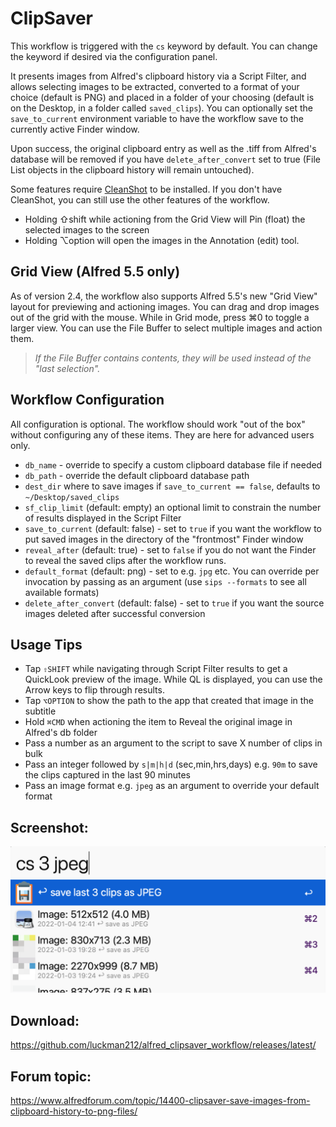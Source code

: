 # ClipSaver

This workflow is triggered with the `cs` keyword by default. You can change the keyword if desired via the configuration panel.

It presents images from Alfred's clipboard history via a Script Filter, and allows selecting images to be extracted, converted to a format of your choice (default is PNG) and placed in a folder of your choosing (default is on the Desktop, in a folder called `saved_clips`). You can optionally set the `save_to_current` environment variable to have the workflow save to the currently active Finder window.

Upon success, the original clipboard entry as well as the .tiff from Alfred's database will be removed if you have `delete_after_convert` set to true (File List objects in the clipboard history will remain untouched).

Some features require [CleanShot](https://cleanshot.com/) to be installed. If you don't have CleanShot, you can still use the other features of the workflow.
- Holding ⇧shift while actioning from the Grid View will Pin (float) the selected images to the screen
- Holding ⌥option will open the images in the Annotation (edit) tool.

## Grid View (Alfred 5.5 only)

As of version 2.4, the workflow also supports Alfred 5.5's new "Grid View" layout for previewing and actioning images. You can drag and drop images out of the grid with the mouse. While in Grid mode, press ⌘0 to toggle a larger view. You can use the File Buffer to select multiple images and action them.

> _If the File Buffer contains contents, they will be used instead of the "last selection"._

## Workflow Configuration

All configuration is optional. The workflow should work "out of the box" without configuring any of these items. They are here for advanced users only.

- `db_name` - override to specify a custom clipboard database file if needed
- `db_path` - override the default clipboard database path
- `dest_dir` where to save images if `save_to_current == false`, defaults to `~/Desktop/saved_clips`
- `sf_clip_limit` (default: empty) an optional limit to constrain the number of results displayed in the Script Filter
- `save_to_current` (default: false) - set to `true` if you want the workflow to put saved images in the directory of the "frontmost" Finder window
- `reveal_after` (default: true) - set to `false` if you do not want the Finder to reveal the saved clips after the workflow runs.
- `default_format` (default: png) - set to e.g. `jpg` etc. You can override per invocation by passing as an argument (use `sips --formats` to see all available formats)
- `delete_after_convert` (default: false) - set to `true` if you want the source images deleted after successful conversion

## Usage Tips

- Tap `⇧SHIFT` while navigating through Script Filter results to get a QuickLook preview of the image. While QL is displayed, you can use the Arrow keys to flip through results.
- Tap `⌥OPTION` to show the path to the app that created that image in the subtitle
- Hold `⌘CMD` when actioning the item to Reveal the original image in Alfred's db folder
- Pass a number as an argument to the script to save X number of clips in bulk
- Pass an integer followed by `s|m|h|d` (sec,min,hrs,days) e.g. `90m` to save the clips captured in the last 90 minutes
- Pass an image format e.g. `jpeg` as an argument to override your default format

## Screenshot:

![](./clipsaver.png)

## Download:
https://github.com/luckman212/alfred_clipsaver_workflow/releases/latest/

## Forum topic:
https://www.alfredforum.com/topic/14400-clipsaver-save-images-from-clipboard-history-to-png-files/
